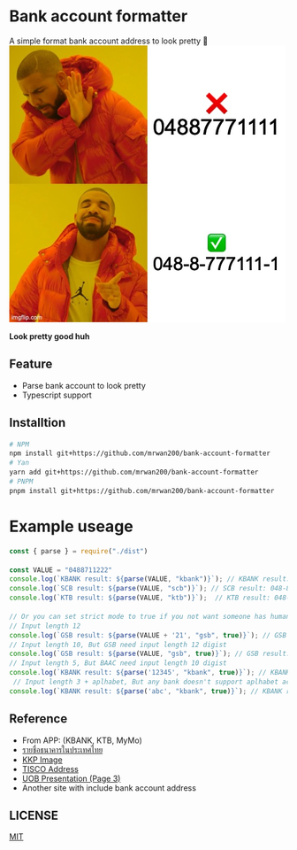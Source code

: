 # Bank account formatter
A simple format bank account address to look pretty 🤠
![hotbling_meme](./image/01.jpg)

**Look pretty good huh**

## Feature
- Parse bank account to look pretty 
- Typescript support

## Installtion
```sh
# NPM
npm install git+https://github.com/mrwan200/bank-account-formatter
# Yan
yarn add git+https://github.com/mrwan200/bank-account-formatter
# PNPM
pnpm install git+https://github.com/mrwan200/bank-account-formatter
```

# Example useage
```js
const { parse } = require("./dist")

const VALUE = "0488711222"
console.log(`KBANK result: ${parse(VALUE, "kbank")}`); // KBANK result: 048-8-71122-2
console.log(`SCB result: ${parse(VALUE, "scb")}`); // SCB result: 048-8-71122-2
console.log(`KTB result: ${parse(VALUE, "ktb")}`);  // KTB result: 048-8-71122-2

// Or you can set strict mode to true if you not want someone has human error input
// Input length 12
console.log(`GSB result: ${parse(VALUE + '21', "gsb", true)}`); // GSB result: 048-8-71122-221
// Input length 10, But GSB need input length 12 digist
console.log(`GSB result: ${parse(VALUE, "gsb", true)}`); // GSB result: null
// Input length 5, But BAAC need input length 10 digist
console.log(`KBANK result: ${parse('12345', "kbank", true)}`); // KBANK result: null
 // Input length 3 + aplhabet, But any bank doesn't support aplhabet account address  
console.log(`KBANK result: ${parse('abc', "kbank", true)}`); // KBANK result: null
```

## Reference
- From APP: (KBANK, KTB, MyMo)
- [รายชื่อธนาคารในประเทศไทย](https://th.wikipedia.org/wiki/รายชื่อธนาคารในประเทศไทย)
- [KKP Image](https://www.truemoney.com/startsaving/)
- [TISCO Address](https://www.tiscosec.com/th/ats.html)
- [UOB Presentation (Page 3)](https://www.uob.co.th/web-resources/pdf/personal/deposits/user-manual-one-account-uob-mighty-aug21.pdf)
- Another site with include bank account address

## LICENSE
[MIT](./LICENSE)